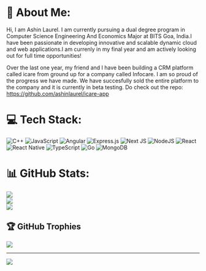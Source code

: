 # 💫 About Me:
Hi, I am Ashin Laurel. I am currently pursuing a dual degree program in Computer Science Engineering And Economics Major at BITS Goa, India.I have been passionate in developing innovative and scalable dynamic cloud and web applications.I am currenly in my final year and am actively looking out for full time opportunities! 

Over the last one year, my friend and I have been building a CRM platform called icare from ground up for a company called Infocare. I am so proud of the progress we have made. We have succesfully sold the entire platform to the company and it is currently in beta testing. Do check out the repo: https://github.com/ashinlaurel/icare-app


# 💻 Tech Stack:
![C++](https://img.shields.io/badge/c++-%2300599C.svg?style=for-the-badge&logo=c%2B%2B&logoColor=white) ![JavaScript](https://img.shields.io/badge/javascript-%23323330.svg?style=for-the-badge&logo=javascript&logoColor=%23F7DF1E) ![Angular](https://img.shields.io/badge/angular-%23DD0031.svg?style=for-the-badge&logo=angular&logoColor=white) ![Express.js](https://img.shields.io/badge/express.js-%23404d59.svg?style=for-the-badge&logo=express&logoColor=%2361DAFB) ![Next JS](https://img.shields.io/badge/Next-black?style=for-the-badge&logo=next.js&logoColor=white) ![NodeJS](https://img.shields.io/badge/node.js-6DA55F?style=for-the-badge&logo=node.js&logoColor=white) ![React](https://img.shields.io/badge/react-%2320232a.svg?style=for-the-badge&logo=react&logoColor=%2361DAFB) ![React Native](https://img.shields.io/badge/react_native-%2320232a.svg?style=for-the-badge&logo=react&logoColor=%2361DAFB) ![TypeScript](https://img.shields.io/badge/typescript-%23007ACC.svg?style=for-the-badge&logo=typescript&logoColor=white) ![Go](https://img.shields.io/badge/go-%2300ADD8.svg?style=for-the-badge&logo=go&logoColor=white) ![MongoDB](https://img.shields.io/badge/MongoDB-%234ea94b.svg?style=for-the-badge&logo=mongodb&logoColor=white)
# 📊 GitHub Stats:
![](https://github-readme-stats.vercel.app/api?username=ashinlaurel&theme=dark&hide_border=false&include_all_commits=true&count_private=true)<br/>
![](https://github-readme-streak-stats.herokuapp.com/?user=ashinlaurel&theme=dark&hide_border=false)<br/>
![](https://github-readme-stats.vercel.app/api/top-langs/?username=ashinlaurel&theme=dark&hide_border=false&include_all_commits=true&count_private=true&layout=compact)

## 🏆 GitHub Trophies
![](https://github-profile-trophy.vercel.app/?username=ashinlaurel&theme=radical&no-frame=false&no-bg=true&margin-w=4)

---
[![](https://visitcount.itsvg.in/api?id=ashinlaurel&icon=0&color=0)](https://visitcount.itsvg.in)

<!-- Proudly created with GPRM ( https://gprm.itsvg.in ) -->
<!---
ashinlaurel/ashinlaurel is a ✨ special ✨ repository because its `README.md` (this file) appears on your GitHub profile.
You can click the Preview link to take a look at your changes.
--->
